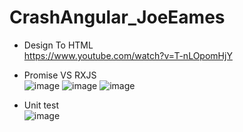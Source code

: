 # CrashAngular_JoeEames
-  Design To HTML <br>
https://www.youtube.com/watch?v=T-nLOpomHjY
-  Promise VS RXJS <br>
![image](https://user-images.githubusercontent.com/64368109/137504447-da730b3c-1438-4436-8d2a-5a27ef21a013.png)
![image](https://user-images.githubusercontent.com/64368109/137504649-b6e5a2db-fb57-4e37-a49c-8515d53c5c5c.png)
![image](https://user-images.githubusercontent.com/64368109/137504968-f960b56f-1e25-47d6-80f9-3460dc80bf1c.png)

-  Unit test <br>
![image](https://user-images.githubusercontent.com/64368109/137516152-9a1ce663-4e7c-4bb1-8f9b-b3faf3cb6a62.png)

